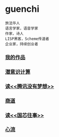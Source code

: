 # guenchi

```
旅法华人
语言学家，语音学家
作家，诗人
LISP黑客，Scheme传道者
企业家，持续创业者
```

### [我的作品](works.md)

### [潜意识计算](qianyisi.md)

### [读<<腾讯没有梦想>>](biji2.md)

### [商道](shangdao.md)

### [读<<国芯往事>>](biji1.md)

### [心流](flow.md)
